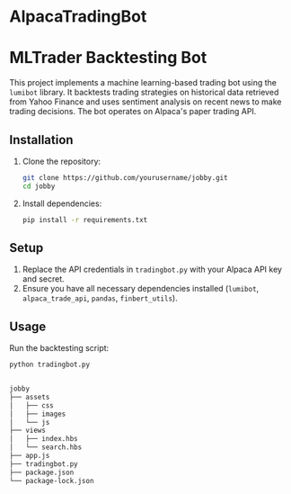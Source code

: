 # AlpacaTradingBot

# MLTrader Backtesting Bot

This project implements a machine learning-based trading bot using the `lumibot` library. It backtests trading strategies on historical data retrieved from Yahoo Finance and uses sentiment analysis on recent news to make trading decisions. The bot operates on Alpaca's paper trading API.

## Installation

1. Clone the repository:
    ```sh
    git clone https://github.com/yourusername/jobby.git
    cd jobby
    ```

2. Install dependencies:
    ```sh
    pip install -r requirements.txt
    ```

## Setup

1. Replace the API credentials in `tradingbot.py` with your Alpaca API key and secret.
2. Ensure you have all necessary dependencies installed (`lumibot`, `alpaca_trade_api`, `pandas`, `finbert_utils`).

## Usage

Run the backtesting script:
```sh
python tradingbot.py


jobby
├── assets
│   ├── css
│   ├── images
│   └── js
├── views
│   ├── index.hbs
│   └── search.hbs
├── app.js
├── tradingbot.py
├── package.json
└── package-lock.json

